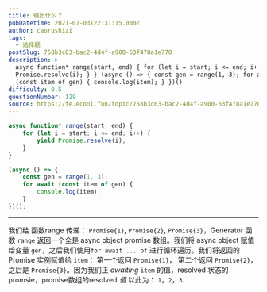 ```yaml
---
title: 输出什么？
pubDatetime: 2021-07-03T22:31:15.000Z
author: caorushizi
tags:
  - 选择题
postSlug: 758b3c03-bac2-4d4f-a900-63f478a1e770
description: >-
  async function* range(start, end) { for (let i = start; i <= end; i++) { yield
  Promise.resolve(i); } } (async () => { const gen = range(1, 3); for await
  (const item of gen) { console.log(item); } })()
difficulty: 0.5
questionNumber: 129
source: https://fe.ecool.fun/topic/758b3c03-bac2-4d4f-a900-63f478a1e770
---
```


```javascript
async function* range(start, end) {
	for (let i = start; i <= end; i++) {
		yield Promise.resolve(i);
	}
}

(async () => {
	const gen = range(1, 3);
	for await (const item of gen) {
		console.log(item);
	}
})();
```

---

我们给 函数range 传递： `Promise{1}`, `Promise{2}`, `Promise{3}`，Generator 函数 `range` 返回一个全是 async object promise 数组。我们将 async object 赋值给变量 `gen`，之后我们使用`for await ... of` 进行循环遍历。我们将返回的 Promise 实例赋值给 `item`： 第一个返回 `Promise{1}`， 第二个返回 `Promise{2}`，之后是 `Promise{3}`。因为我们正 _awaiting_ `item` 的值，resolved 状态的 promsie，promise数组的resolved _值_ 以此为： `1`，`2`，`3`.
